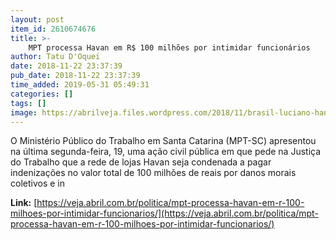 ```yaml
---
layout: post
item_id: 2610674676
title: >-
    MPT processa Havan em R$ 100 milhões por intimidar funcionários
author: Tatu D'Oquei
date: 2018-11-22 23:37:39
pub_date: 2018-11-22 23:37:39
time_added: 2019-05-31 05:49:31
categories: []
tags: []
image: https://abrilveja.files.wordpress.com/2018/11/brasil-luciano-hang.jpg?quality=70&strip=info&w=680&h=453&crop=1
---
```


O Ministério Público do Trabalho em Santa Catarina (MPT-SC) apresentou na última segunda-feira, 19, uma ação civil pública em que pede na Justiça do Trabalho que a rede de lojas Havan seja condenada a pagar indenizações no valor total de 100 milhões de reais por danos morais coletivos e in

**Link:** [https://veja.abril.com.br/politica/mpt-processa-havan-em-r-100-milhoes-por-intimidar-funcionarios/](https://veja.abril.com.br/politica/mpt-processa-havan-em-r-100-milhoes-por-intimidar-funcionarios/)

